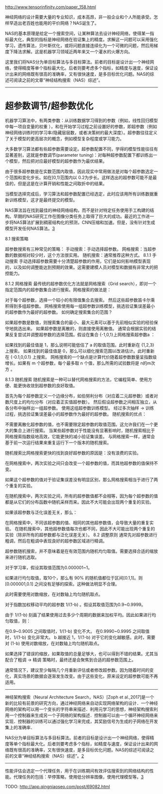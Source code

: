 

<!--
 * @version:
 * @Author:  StevenJokess https://github.com/StevenJokess
 * @Date: 2020-10-09 14:33:26
 * @LastEditors:  StevenJokess https://github.com/StevenJokess
 * @LastEditTime: 2020-12-30 20:34:56
 * @Description:
 * @TODO::
 * @Reference:https://machine-learning-from-scratch.readthedocs.io/zh_CN/latest/%E6%A8%A1%E5%9E%8B%E8%AF%84%E4%BC%B0%E4%B8%8E%E6%A8%A1%E5%9E%8B%E8%B0%83%E4%BC%98.html#header-n4
 * http://www.tensorinfinity.com/paper_158.html
-->

http://www.tensorinfinity.com/paper_158.html

神经网络的设计需要大量的专业知识，成本高昂，非一般企业和个人所能承受。怎样早造出老百姓也能用的平价网络？NAS诞生了。



NAS的基本原理是给定一个搜索空间，让某种算法去设计神经网络，使得某一指标最大化，典型的指标是神经网络在验证集上的精度。求解这一问题可以采用强化学习，遗传算法，贝叶斯优化，或将问题直接连续化为一个可微的问题，然后用梯度下降法求解。这是机器学习领域近两年来又一个灌水的火爆方向。

这里我们将NAS分为单目标算法与多目标算法。前者的目标是设计出一个神经网络，使得精度等单个指标最大化。后者则要考虑多个指标，如精度与速度，保证设计出来的网络既有很高的准确率，又有很快速度，是多目标优化问题。NAS的综述可阅读之前的文章“神经结构搜索（NAS）综述”。

---

# 超参数调节/超参数优化

机器学习算法中，有两类参数：从训练数据学习得到的参数（例如，线性回归模型中每一项自变量的权重 ），和在开始学习过程之前设置好的参数，即超参数（例如神经网络训练时的学习率/隐藏层层数，或者决策树的最大深度）。超参数往往定义了关于模型的更高层次的概念，例如模型复杂程度或学习能力。

大多数学习算法都有些超参数需要设定。超参数配置不同，学得的模型性能往往有显著差别，这就是参数调节(parameter tuning)：对每种超参数配置下都训练出一个模型，然后把对应最好模型的超参数作为最优结果。

由于很多超参数是在实数范围内取值，因此现实中常用做法是对每个超参数选定一个范围和变化步长。如在[0,1)范围内以 0.2为步长。这样选出的超参数可能不是最佳的，但是这是在计算开销和性能之间取折中的结果。

当模型选择完成后，学习算法和超参数配置已经选定，此时应该用所有训练数据重新训练模型，这才是最终提交的模型。

NAS算法旨在找到最佳的神经网络结构，而不是针对特定任务使用手工构建的结构。早期的NAS研究工作在图像分类任务上取得了巨大的成功。最近的工作进一步将NAS算法扩展到稠密结构化的预测，CNN压缩和加速。但是，没有针对生成模型开发任何NAS算法。[3]

8.1 搜索策略

超参数搜索有三种常见的策略：
手动搜索：手动选择超参数。
网格搜索：当超参数的数据相对较少时，这个方法很实用。
随机搜索：通常推荐这种方式。
8.1.1 手动搜索
手动选择超参数需要十分清楚超参数的作用，它们是如何影响模型表现的，以及如何调整能达到预期的效果。这需要建模人员对模型和数据有非常大的把控能力。

8.1.2 网格搜索
最传统的超参数优化方法就是网格搜索（Grid search），即对一个指定范围内的超参数集合进行搜索。网格搜索的做法是：

对于每个超参数，选择一个较小的有限值集合去搜索。
然后这些超参数笛卡尔乘积得到多组超参数。
网格搜索使用每一组超参数训练模型，挑选验证集误差最小的超参数作为最好的超参数。
如何确定搜索集合的范围？

如果超参数是数值，则搜索集合的最小、最大元素可以基于先前相似实验的经验保守地挑选出来。
如果超参数是离散的，则直接使用离散值。
通常会根据实验的结果反复尝试并调整超参数的选择范围。假设在集合 {-1,0,1}上网格搜索超参数a ：

如果找到的最佳值是 1，那么说明可能低估了 a 的取值范围。此时重新在 {1,2,3} 上搜索。
如果找到的最佳值是 0，那么可以细化搜索范围以改进估计。此时重新在 {-0.1,0,0.1} 上搜索。
网格搜索的一个缺点是计算代价随着超参数数量呈指数级增长。如果有 m 个超参数，每个最多取 n 个值，那么所需的试验数将是 n的m次方 。



8.1.3 随机搜索
随机搜索是一种可以替代网格搜索的方法，它编程简单、使用方便、能更快收敛到超参数的良好取值。

首先为每个超参数定义一个边缘分布，如伯努利分布（对应着二元超参数）或者对数尺度上的均匀分布（对应着正实值超参数）。
然后假设超参数之间相互独立，从各分布中抽样出一组超参数。
使用这组超参数训练模型。
经过多次抽样 -> 训练过程，挑选验证集误差最小的超参数作为最好的超参数。
随机搜索的优点：

不需要离散化超参数的值，也不需要限定超参数的取值范围。这允许我们在一个更大的集合上进行搜索。
当某些超参数对于性能没有显著影响时，随机搜索相比于网格搜索指数级地高效，它能更快的减小验证集误差。
与网格搜索一样，通常会基于前一次运行结果来重复运行下一个版本的随机搜索。

随机搜索比网格搜索更快的找到良好超参数的原因是：没有浪费的实验。

在网格搜索中，两次实验之间只会改变一个超参数的值，而其他超参数的值保持不变。

如果这个超参数的值对于验证集误差没有明显区别，那么网格搜索相当于进行了两个重复的实验。

在随机搜索中，两次实验之间，所有的超参数值都不会相等，因为每个超参数的值都是从它们的分布函数中随机采样而来。因此不大可能会出现两个重复的实验。

如果该超参数与泛化误差无关，那么：

在网格搜索中，不同该超参数的值、相同的其他超参数值，会导致大量的重复实验。
在随机搜索中，其他超参数值每次也都不同，因此不大可能出现两个重复的实验（除非所有的超参数都与泛化误差无关）。
8.2 调整原则
通常先对超参数进行粗调，然后在粗调中表现良好的超参数区域进行精调。

超参数随机搜索，并不意味着是在有效范围内随机均匀取值。需要选择合适的缩放来进行随机选取。

对于学习率，假设其取值范围为0.000001~1。

如果进行均匀取值，取10个，那么有 90% 的随机值都位于区间[0.1,1]。则[0.000001,0.1] 之间没有足够的探索。这种做法明显不合理。

此时需要使用对数缩放，在对数轴上均匀随机取点。

对于指数加权移动平均的超参数 1/(1-b) 。假设其取值范围为0.9~0.9999。

由于 1/(1-b) 刻画了结果使用过去多少个周期的数据来加权平均。因此如果进行均匀取值，则：

在0.9~0.9005 之间取值时，1/(1-b) 变化不大。
在0.9990~0.9995 之间取值时，1/(1-b) 变化非常大。
b 越接近 1，1/(1-b) 对于它的变化越敏感。此时，需要对 (1-b) 使用对数缩放，在对数轴上均匀随机取点。

如果选择了错误的缩放，如果取值的总量足够大，也可以得到不错的结果。尤其当配合了粗调 -> 精调 策略时，最终还是会聚焦到合适的超参数范围上。

通常情况下，建议至少每隔几个月重新评估或者修改超参数。因为随着时间的变化，真实场景的数据会逐渐发生改变。由于这些变化，原来设定的超参数可能不再适用。

---

神经架构搜索（Neural Architecture Search，NAS）[Zoph et al.,2017]是一个新的比较有前景的研究方向，通过神经网络来自动实现网络架构的设计．一个神经网络的架构可以用一个变长的字符串来描述．利用元学习的思想，神经架构搜索利用一个控制器来生成另一个子网络的架构描述．控制器可以由一个循环神经网络来实现．控制器的训练可以通过强化学习来完成，其奖励信号为生成的子网络在开发集上的准确率．

NAS分为单目标算法与多目标算法。前者的目标是设计出一个神经网络，使得精度等单个指标最大化。后者则要考虑多个指标，如精度与速度，保证设计出来的网络既有很高的准确率，又有很快速度，是多目标优化问题。NAS的综述可阅读之前的文章“神经结构搜索（NAS）综述”。[2]

---

性能评估会选定一个代理任务，用于在训练期间有效评估搜索到的网络结构的性能。代理任务的包括：早停策略，使用低分辨率图像，使用代理模型等。[3]

[2]: https://www.tensorinfinity.com/paper_158.html
[3]: https://www.zhihu.com/column/c_1257831643526172672

TODO: http://app.qingniaoseo.com/post/69082.html
